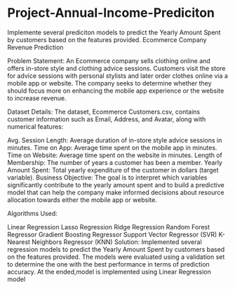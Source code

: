 # Project-Annual-Income-Prediciton
Implemente several prediciton models to predict the Yearly Amount Spent by customers based on the features provided.
Ecommerce Company Revenue Prediction

Problem Statement: An Ecommerce company sells clothing online and offers in-store style and clothing advice sessions. Customers visit the store for advice sessions with personal stylists and later order clothes online via a mobile app or website. The company seeks to determine whether they should focus more on enhancing the mobile app experience or the website to increase revenue.

Dataset Details: The dataset, Ecommerce Customers.csv, contains customer information such as Email, Address, and Avatar, along with numerical features:

Avg. Session Length: Average duration of in-store style advice sessions in minutes.
Time on App: Average time spent on the mobile app in minutes.
Time on Website: Average time spent on the website in minutes.
Length of Membership: The number of years a customer has been a member.
Yearly Amount Spent: Total yearly expenditure of the customer in dollars (target variable).
Business Objective: The goal is to interpret which variables significantly contribute to the yearly amount spent and to build a predictive model that can help the company make informed decisions about resource allocation towards either the mobile app or website.

Algorithms Used:

Linear Regression
Lasso Regression
Ridge Regression
Random Forest Regressor
Gradient Boosting Regressor
Support Vector Regressor (SVR)
K-Nearest Neighbors Regressor (KNN)
Solution: Implemented several regression models to predict the Yearly Amount Spent by customers based on the features provided. The models were evaluated using a validation set to determine the one with the best performance in terms of prediction accuracy.
At the ended,model is implemented using Linear Regression model
